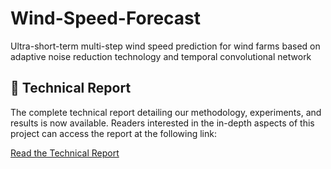 # Wind-Speed-Forecast
Ultra-short-term multi-step wind speed prediction for wind farms based on adaptive noise reduction technology and temporal convolutional network

## 📑 Technical Report

The complete technical report detailing our methodology, experiments, and results is now available. Readers interested in the in-depth aspects of this project can access the report at the following link:

[Read the Technical Report](https://arxiv.org/abs/2311.16198)
